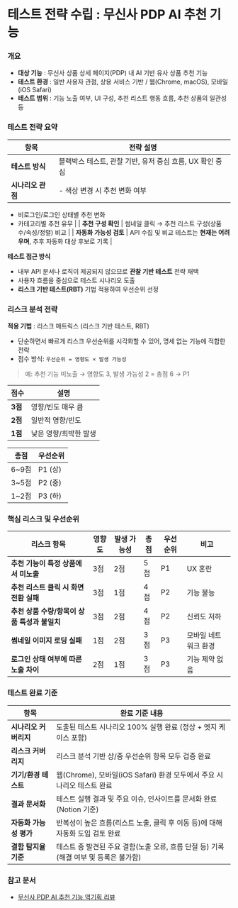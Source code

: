 # 테스트 전략 수립 : 무신사 PDP AI 추천 기능

### **개요**

- **대상 기능** : 무신사 상품 상세 페이지(PDP) 내 AI 기반 유사 상품 추천 기능
- **테스트 환경** : 일반 사용자 관점, 상용 서비스 기반 / 웹(Chrome, macOS), 모바일(iOS Safari)
- **테스트 범위** : 기능 노출 여부, UI 구성, 추천 리스트 행동 흐름, 추천 상품의 일관성 등

### 테스트 전략 요약

| **항목** | **전략 설명** |
| --- | --- |
| **테스트 방식** | 블랙박스 테스트,  관찰 기반, 유저 중심 흐름, UX 확인 중심 |
| **시나리오 관점** | - 색상 변경 시 추천 변화 여부
- 비로그인/로그인 상태별 추천 변화
- 카테고리별 추천 유무 |
| **추천 구성 확인** | 썸네일 클릭 → 추천 리스트 구성(상품 수/속성/정렬) 비교 |
| **자동화 가능성 검토** | API 수집 및 비교 테스트는 **현재는 어려우며**, 추후 자동화 대상 후보로 기록 |

**테스트 접근 방식**

- 내부 API 문서나 로직이 제공되지 않으므로 **관찰 기반 테스트** 전략 채택
- 사용자 흐름을 중심으로 테스트 시나리오 도출
- **리스크 기반 테스트(RBT)** 기법 적용하여 우선순위 선정

### 리스크 분석 전략

**적용 기법** : 리스크 매트릭스 (리스크 기반 테스트, RBT)

- 단순하면서 빠르게 리스크 우선순위를 시각화할 수 있어, 명세 없는 기능에 적합한 전략
- 점수 방식: `우선순위 = 영향도 × 발생 가능성`

> 예: 추천 기능 미노출 → 영향도 3, 발생 가능성 2 = 총점 6 → P1
> 

| 점수 | 설명 |
| --- | --- |
| **3점** | 영향/빈도 매우 큼 |
| **2점** | 일반적 영향/빈도 |
| **1점** | 낮은 영향/희박한 발생 |

| 총점 | 우선순위 |
| --- | --- |
| 6~9점 | P1 (상) |
| 3~5점 | P2 (중) |
| 1~2점 | P3 (하) |

### 핵심 리스크 및 우선순위

| 리스크 항목 | 영향도 | 발생 가능성 | 총점 | 우선순위 | 비고 |
| --- | --- | --- | --- | --- | --- |
| **추천 기능이 특정 상품에서 미노출** | 3점 | 2점 | 5점 | P1 | UX 혼란 |
| **추천 리스트 클릭 시 화면 전환 실패** | 3점 | 1점 | 4점 | P2 | 기능 불능 |
| **추천 상품 수량/항목이 상품 특성과 불일치** | 3점 | 2점 | 4점 | P2 | 신뢰도 저하 |
| **썸네일 이미지 로딩 실패** | 1점 | 2점 | 3점 | P3 | 모바일 네트워크 환경 |
| **로그인 상태 여부에 따른 노출 차이** | 2점 | 1점 | 3점 | P3 | 기능 제약 없음 |

### **테스트 완료 기준**

| **항목** | **완료 기준 내용** |
| --- | --- |
| **시나리오 커버리지** | 도출된 테스트 시나리오 100% 실행 완료 (정상 + 엣지 케이스 포함) |
| **리스크 커버리지** | 리스크 분석 기반 상/중 우선순위 항목 모두 검증 완료 |
| **기기/환경 테스트** | 웹(Chrome), 모바일(iOS Safari) 환경 모두에서 주요 시나리오 테스트 완료 |
| **결과 문서화** | 테스트 실행 결과 및 주요 이슈, 인사이트를 문서화 완료 (Notion 기준) |
| **자동화 가능성 평가** | 반복성이 높은 흐름(리스트 노출, 클릭 후 이동 등)에 대해 자동화 도입 검토 완료 |
| **결함 탐지율 기준** | 테스트 중 발견된 주요 결함(노출 오류, 흐름 단절 등) 기록 (해결 여부 및 등록은 불가함) |

### 참고 문서

- [무신사 PDP AI 추천 기능 역기획 리뷰](https://rae-gi.tistory.com/139)